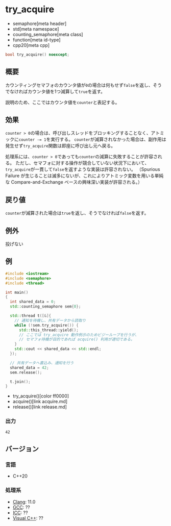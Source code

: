 # try_acquire
* semaphore[meta header]
* std[meta namespace]
* counting_semaphore[meta class]
* function[meta id-type]
* cpp20[meta cpp]

```cpp
bool try_acquire() noexcept;
```

## 概要
カウンティングセマフォのカウンタ値が`0`の場合は何もせず`false`を返し、そうでなければカウンタ値を1つ減算して`true`を返す。

説明のため、ここではカウンタ値を`counter`と表記する。


## 効果
`counter > 0`の場合は、呼び出しスレッドをブロッキングすることなく、アトミックに`counter -= 1`を実行する。
`counter`が減算されなかった場合は、副作用は発生せず`try_acquire`関数は即座に呼び出し元へ戻る。

処理系には、`counter > 0`であっても`counter`の減算に失敗することが許容される。
ただし、セマフォに対する操作が競合していない状況下において、`try_acquire`が一貫して`false`を返すような実装は許容されない。
（Spurious Failure が生じることは滅多にないが、これによりアトミック変数を用いる単純な Compare-and-Exchange ベースの興味深い実装が許容される。）


## 戻り値
`counter`が減算された場合は`true`を返し、そうでなければ`false`を返す。


## 例外
投げない


## 例
```cpp example
#include <iostream>
#include <semaphore>
#include <thread>

int main()
{
  int shared_data = 0;
  std::counting_semaphore sem{0};

  std::thread t([&]{
    // 通知を待機し、共有データから読取り
    while (!sem.try_acquire()) {
      std::this_thread::yield();
      // ここでは try_acquire 動作例示のためビジーループを行うが、
      // セマフォ待機が目的であれば acquire() 利用が適切である。
    }
    std::cout << shared_data << std::endl;
  });

  // 共有データへ書込み、通知を行う
  shared_data = 42;
  sem.release();

  t.join();
}
```
* try_acquire()[color ff0000]
* acquire()[link acquire.md]
* release()[link release.md]

### 出力
```
42
```


## バージョン
### 言語
- C++20

### 処理系
- [Clang](/implementation.md#clang): 11.0
- [GCC](/implementation.md#gcc): ??
- [ICC](/implementation.md#icc): ??
- [Visual C++](/implementation.md#visual_cpp): ??
